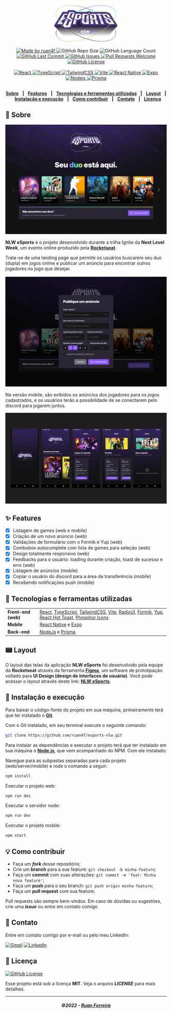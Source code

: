 <div align="center">
   <img alt="NLW eSports" src=".github/logo-nlw-esports.svg" width="40%"/>
</div>
<br/>
<div align="center">
   <a href="https://github.com/ruan4f">
      <img alt="Made by ruan4f" src="https://img.shields.io/badge/made%20by-ruan4f-yellow">
   </a>
   <img alt="GitHub Repo Size" src="https://img.shields.io/github/repo-size/ruan4f/esports-nlw">
   <img alt="GitHub Language Count" src="https://img.shields.io/github/languages/count/ruan4f/esports-nlw">
   <a href="https://github.com/ruan4f/esports-nlw/commits/main">
      <img alt="GitHub Last Commit" src="https://img.shields.io/github/last-commit/ruan4f/esports-nlw">
   </a>
   <a href="https://github.com/ruan4f/esports-nlw/issues">
      <img alt="GitHub Issues" src="https://img.shields.io/github/issues/ruan4f/esports-nlw">
   </a>
   <a href="https://github.com/ruan4f/esports-nlw/pulls">
      <img alt="Pull Requests Welcome" src="https://img.shields.io/badge/PRs-welcome-brightgreen.svg?style=flat-square">
   </a>
   <a href="https://github.com/ruan4f/esports-nlw/blob/main/LICENSE.md">
      <img alt="GitHub License" src="https://img.shields.io/github/license/ruan4f/esports-nlw">
   </a>
   </br>
   </br>
   <a href="#-tecnologias-utilizadas">
      <img alt="React" src="https://img.shields.io/badge/react%20-%2320232a.svg?&style=for-the-badge&logo=react&logoColor=%2361DAFB">
      <img alt="TypeScript" src="https://img.shields.io/badge/typescript%20-%23007ACC.svg?&style=for-the-badge&logo=typescript&logoColor=white">
      <img alt="TailwindCSS" src="https://img.shields.io/badge/tailwindcss-%2338B2AC.svg?style=for-the-badge&logo=tailwind-css&logoColor=white">
      <img alt="Vite" src="https://img.shields.io/badge/vite-%23646CFF.svg?style=for-the-badge&logo=vite&logoColor=white">
      <img alt="React Native" src="https://img.shields.io/badge/react_native-%2320232a.svg?style=for-the-badge&logo=react&logoColor=%2361DAFB">
      <img alt="Expo" src="https://img.shields.io/badge/expo-1C1E24?style=for-the-badge&logo=expo&logoColor=#D04A37">
      <img alt="Nodejs" src="https://img.shields.io/badge/node.js-6DA55F?style=for-the-badge&logo=node.js&logoColor=white">
      <img alt="Prisma" src="https://img.shields.io/badge/Prisma-3982CE?style=for-the-badge&logo=Prisma&logoColor=white">
   </a>
</div>

</br>
<div align="center">

[**Sobre**](#-sobre) &nbsp;&nbsp;**|**&nbsp;&nbsp;
[**Features**](#-features) &nbsp;&nbsp;**|**&nbsp;&nbsp;
[**Tecnologias e ferramentas utilizadas**](#-tecnologias-e-ferramentas-utilizadas) &nbsp;&nbsp;**|**&nbsp;&nbsp;
[**Layout**](#-layout) &nbsp;&nbsp;**|**&nbsp;&nbsp;
[**Instalação e execução**](#-instalação-e-execução) &nbsp;&nbsp;**|**&nbsp;&nbsp;
[**Como contribuir**](#-como-contribuir) &nbsp;&nbsp;**|**&nbsp;&nbsp;
[**Contato**](#-contato) &nbsp;&nbsp;**|**&nbsp;&nbsp;
[**Licença**](#-licença)

</div>

## 📃 Sobre

<img src=".github/landing-web.png" alt="Landing page NLW eSports" />

<br/>

**NLW eSports** é o projeto desenvolvido durante a trilha Ignite da **Next Level Week**, um evento online produzido pela [**Rocketseat**](https://github.com/Rocketseat).

Trata-se de uma landing page que permite os usuários buscarem seu duo (dupla) em jogos online e publicar um anúncio para encontrar outros jogadores no jogo que desejar.
<br/>
<br/>
<img src=".github/create-ad-web.png" alt="Modal de criação de anúncio" />

Na versão mobile, são exibidos os anúncios dos jogadores para os jogos cadastrados, e os usuários terão a possibilidade de se conectarem pelo discord para jogarem juntos.

<img src=".github/mobile-screens.png" alt="Telas do aplicativo mobile" />

## ✨ Features

- [x] Listagem de games (web e mobile)
- [x] Criação de um novo anúncio (web)
- [x] Validações de formulário com o Formik e Yup (web)
- [x] Combobox autocomplete com lista de games para seleção (web)
- [x] Design totalmente responsivo (web)
- [x] Feedbacks para o usuário: loading durante criação, toast de sucesso e erro (web)
- [x] Listagem de anúncios (mobile)
- [x] Copiar o usuário do discord para a área de transferência (mobile)
- [x] Recebendo notificações push (mobile)

## 🚀 Tecnologias e ferramentas utilizadas

<table>
   <tbody>
      <tr>
         <td style="font-weight: bold">Front-end (web)</td>
         <td>
         <a href="https://reactjs.org/" target="_blank" rel="noopener noreferrer">React</a>,
         <a href="https://www.typescriptlang.org/" target="_blank" rel="noopener noreferrer">TypeScript</a>,
         <a href="https://tailwindcss.com/" target="_blank" rel="noopener noreferrer">TailwindCSS</a>,
         <a href="https://vitejs.dev/" target="_blank" rel="noopener noreferrer">Vite</a>,
         <a href="https://www.radix-ui.com/" target="_blank" rel="noopener noreferrer">RadixUI</a>,
         <a href="https://formik.org/" target="_blank" rel="noopener noreferrer" >Formik</a>,
         <a href="https://www.npmjs.com/package/yup" target="_blank" rel="noopener noreferrer" >Yup</a>,
         <a href="https://react-hot-toast.com/" target="_blank" rel="noopener noreferrer" >React Hot Toast</a>,
         <a href="https://phosphoricons.com/" target="_blank" rel="noopener noreferrer" >Phosphor Icons</a>
         </td>
      </tr>
      <tr>
         <td style="font-weight: bold">Mobile</td>
         <td>
          <a href="https://reactnative.dev/" target="_blank" rel="noopener noreferrer">React Native</a> e
          <a href="https://expo.dev/" target="_blank" rel="noopener noreferrer">Expo</a>
         </td>
      </tr>
      <tr>
         <td style="font-weight: bold">Back-end</td>
         <td>
          <a href="https://nodejs.org/en/" target="_blank" rel="noopener noreferrer">NodeJs</a>
         e
             <a href="https://www.prisma.io/" target="_blank" rel="noopener noreferrer">Prisma</a>
         </td>
      </tr>
   </tbody>
</table>

## 📟 Layout

O layout das telas da aplicação **NLW eSports** foi desenvolvido pela equipe da **Rocketseat** através da ferramenta [**Figma**](https://www.figma.com), um software de prototipação voltado para **UI Design (design de interfaces de usuário)**.
Você pode acessar o layout através deste link: [**NLW eSports**](https://www.figma.com/community/file/1150897317533332617).

## 🔧 Instalação e execução

Para baixar o código-fonte do projeto em sua máquina, primeiramente terá que ter instalado o [**Git**](https://git-scm.com/).

Com o Git instalado, em seu terminal execute o seguinte comando:

```bash
git clone https://github.com/ruan4f/esports-nlw.git
```

Para instalar as dependências e executar o projeto terá que ter instalado em sua máquina o [**Node.js**](https://nodejs.org/en/), que vem acompanhado do NPM. Com ele instalado:

Navegue para as subpastas separadas para cada projeto (web/server/mobile) e rode o comando a seguir:

```bash
npm install
```

Executar o projeto web:

```bash
npm run dev

```

Executar o servidor node:

```bash
npm run dev

```

Executar o projeto mobile:

```bash
npm start

```

## 💡 Como contribuir

- Faça um **_fork_** desse repositório;
- Crie um **branch** para a sua feature: `git checkout -b minha-feature`;
- Faça um **commit** com suas alterações: `git commit -m 'feat: Minha nova feature'`;
- Faça um **push** para o seu branch: `git push origin minha-feature`;
- Faça um **pull request** com sua feature;

Pull requests são sempre bem-vindos. Em caso de dúvidas ou sugestões, crie uma _**issue**_ ou entre em contato comigo.

## 📲 Contato

Entre em contato comigo por e-mail ou pelo meu LinkedIn:

<a href="mailto:ruan4f@gmail.com"><img src="https://img.shields.io/badge/Gmail-D14836?style=for-the-badge&logo=gmail&logoColor=white" alt="Gmail"/></a>
<a href="https://www.linkedin.com/in/ruan-ferreira-s/"><img src="https://img.shields.io/badge/linkedin%20-%230077B5.svg?&style=for-the-badge&logo=linkedin&logoColor=white" alt="LinkedIn"/></a>

## 📝 Licença

<a href="https://github.com/ruan4f/esports-nlw/blob/main/LICENSE">
    <img alt="GitHub License" src="https://img.shields.io/github/license/ruan4f/esports-nlw">
</a>

Esse projeto está sob a licença **MIT**. Veja o arquivo _**LICENSE**_ para mais detalhes.

---

<h5 align="center">
  &copy;2022 - <a href="https://github.com/ruan4f/">Ruan Ferreira</a>
</h5>